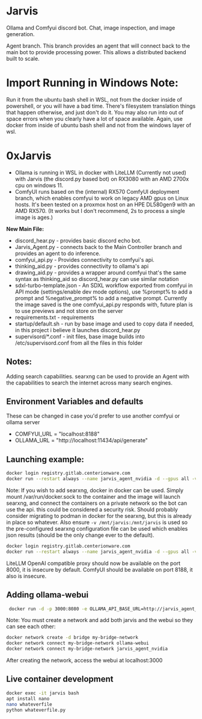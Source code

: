 # Jarvis
Ollama and Comfyui discord bot. Chat, image inspection, and image generation.

Agent branch. This branch provides an agent that will connect back to the main bot to provide processing power. This allows a distributed backend built to scale.

# Import Running in Windows Note:
 Run it from the ubuntu bash shell in WSL, not from the docker inside of powershell, or you will have a bad time. There's filesystem translation things that happen otherwise, and just don't do it. You may also run into out of space errors when you clearly have a lot of space available. Again, use docker from inside of ubuntu bash shell and not from the windows layer of wsl.

# 0xJarvis
* Ollama is running in WSL in docker with LiteLLM (Currently not used) with Jarvis (the discord.py based bot) on RX3080 with an AMD 2700x cpu on windows 11.
* ComfyUI runs based on the (internal) RX570 ComfyUI deployment branch, which enables comfyui to work on legacy AMD gpus on Linux hosts. It's been tested on a proxmox host on an HPE DL580gen9 with an AMD RX570. (It works but I don't recommend, 2s to process a single image is ages.) 

**New Main File:**
* discord_hear.py - provides basic discord echo bot.
* Jarvis_Agent.py - connects back to the Main Controller branch and provides an agent to do inference.
* comfyui_api.py - Provides connectivity to comfyui's api. 
* thinking_aid.py - provides connectivity to ollama's api
* drawing_aid.py - provides a wrapper around comfyui that's the same syntax as thinking_aid so discord_hear.py can use similar notation
* sdxl-turbo-template.json - An SDXL workflow exported from comfyui in API mode (settings/enable dev mode options), use %prompt% to add a prompt and %negative_prompt% to add a negative prompt. Currently the image saved is the one comfyui_api.py responds with, future plan is to use previews and not store on the server
* requirements.txt - requirements
* startup/default.sh - run by base image and used to copy data if needed, in this project i believe it launches discord_hear.py
* supervisord/*.conf - init files, base image builds into /etc/supervisord.conf from all the files in this folder

## Notes:

Adding search capabilities. searxng can be used to provide an Agent with the capabilities to search the internet across many search engines.

## Environment Variables and defaults
These can be changed in case you'd prefer to use another comfyui or ollama server
* COMFYUI_URL = "localhost:8188"
* OLLAMA_URL = "http://localhost:11434/api/generate"

## Launching example:
```sh
docker login registry.gitlab.centerionware.com
docker run --restart always --name jarvis_agent_nvidia -d --gpus all -v '/home/deadc0de/jarvis:/root/.ollama/models' -v '/home/deadc0de/comfyui/custom_nodes:/app/ComfyUI/custom_nodes' -v '/home/deadc0de/comfyui/models:/app/ComfyUI/models' -v '/mnt/jarvis:/mnt/jarvis' -p 8188:8188 -p 8000:8000 registry.gitlab.centerionware.com/public-projects/jarvis:InferenceAgent-nvidia
```

Note: If you wish to add searxng, docker in docker can be used. Simply mount /var/run/docker.sock to the container and the image will launch searxng, and connect the containers on a private network so the bot can use the api. this could be considered a security risk. Should probably consider migrating to podman in docker for the searxng, but this is already in place so whatever. Also ensure `-v /mnt/jarvis:/mnt/jarvis` is used so the pre-configured searxng configuration file can be used which enables json results (should be the only change ever to the default).


```sh
docker login registry.gitlab.centerionware.com
docker run --restart always --name jarvis_agent_nvidia -d --gpus all -v '/home/deadc0de/jarvis:/root/.ollama/models' -v '/home/deadc0de/comfyui/custom_nodes:/app/ComfyUI/custom_nodes' -v '/home/deadc0de/comfyui/models:/app/ComfyUI/models' -p 8188:8188 -p 8000:8000 -v /var/run/docker.sock:/var/run/docker.sock registry.gitlab.centerionware.com/public-projects/jarvis:InferenceAgent-nvidia

```
LiteLLM OpenAI compatible proxy should now be available on the port 8000, it is insecure by default.
ComfyUI should be available on port 8188, it also is insecure. 

## Adding ollama-webui
```sh
 docker run -d -p 3000:8080 -e OLLAMA_API_BASE_URL=http://jarvis_agent_nvidia:11434/api --name ollama-webui --restart always ghcr.io/ollama-webui/ollama-webui:main
```
Note: You must create a network and add both jarvis and the webui so they can see each other:
```sh
docker network create -d bridge my-bridge-network
docker network connect my-bridge-network ollama-webui
docker network connect my-bridge-network jarvis_agent_nvidia
```
After creating the network, access the webui at localhost:3000

## Live container development
```sh
docker exec -it jarvis bash
apt install nano
nano whateverfile
python whateverfile.py
```
